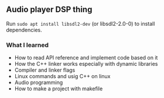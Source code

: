 ## Audio player DSP thing
Run ```sudo apt install libsdl2-dev``` (or libsdl2-2.0-0) to install dependencies.

### What I learned
- How to read API reference and implement code based on it
- How the C++ linker works especially with dynamic libraries
- Compiler and linker flags
- Linux commands and usig C++ on linux
- Audio programming
- How to make a project with makefile
